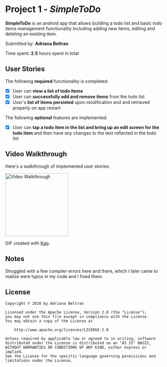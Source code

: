 # Project 1 - *SimpleToDo*

**SimpleToDo** is an android app that allows building a todo list and basic todo items management functionality including adding new items, editing and deleting an existing item.

Submitted by: **Adriana Beltran**

Time spent: **2.5** hours spent in total

## User Stories

The following **required** functionality is completed:

* [X] User can **view a list of todo items**
* [X] User can **successfully add and remove items** from the todo list
* [X] User's **list of items persisted** upon modification and and retrieved properly on app restart

The following **optional** features are implemented:

* [X] User can **tap a todo item in the list and bring up an edit screen for the todo item** and then have any changes to the text reflected in the todo list

## Video Walkthrough

Here's a walkthrough of implemented user stories:

<img src='simpleToDo.gif' title='Video Walkthrough' width='200' alt='Video Walkthrough' />

GIF created with [Kap](https://getkap.co).

## Notes

Struggled with a few compiler errors here and there, which I later came to realize were typos in my code and I fixed them.

## License

    Copyright © 2020 by Adriana Beltran

    Licensed under the Apache License, Version 2.0 (the "License");
    you may not use this file except in compliance with the License.
    You may obtain a copy of the License at

        http://www.apache.org/licenses/LICENSE-2.0

    Unless required by applicable law or agreed to in writing, software
    distributed under the License is distributed on an "AS IS" BASIS,
    WITHOUT WARRANTIES OR CONDITIONS OF ANY KIND, either express or implied.
    See the License for the specific language governing permissions and
    limitations under the License.
